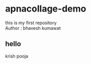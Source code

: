 # apnacollage-demo
this is my first repository
<br>
Author : bhavesh kumawat
<h2>hello</h2>
krish pooja
